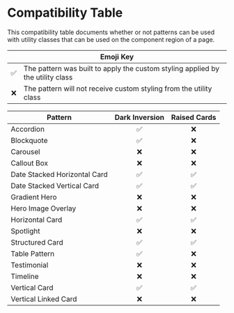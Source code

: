 # Compatibility Table

This compatibility table documents whether or not patterns can be used with utility classes that can be used on the component region of a page.

<table>
  <thead>
    <tr>
      <th colspan="2">Emoji Key</th>
    </tr>
  <thead>
  <tbody>
    <tr>
      <td align="center">✅</td>
      <td>The pattern was built to apply the custom styling applied by the utility class</td>
    </tr>
    <tr>
      <td align="center">❌</td>
      <td>The pattern will not receive custom styling from the utility class</td>
    </tr>
  </tbody>
</table>

| Pattern | Dark Inversion  | Raised Cards |
| ------- | :-------------: | :----------: |
| Accordion | ✅ | ❌ |
| Blockquote | ✅ | ❌ |
| Carousel | ❌ | ❌ |
| Callout Box | ❌ | ❌ |
| Date Stacked Horizontal Card | ✅ | ✅ |
| Date Stacked Vertical Card | ✅ | ✅ |
| Gradient Hero | ❌ | ❌ |
| Hero Image Overlay | ❌ | ❌ |
| Horizontal Card | ✅ | ✅ |
| Spotlight | ❌ | ❌ |
| Structured Card | ✅ | ✅ |
| Table Pattern | ✅ | ❌ |
| Testimonial | ❌ | ❌ |
| Timeline | ❌ | ❌ |
| Vertical Card | ✅ | ✅ |
| Vertical Linked Card | ❌ | ❌ |
